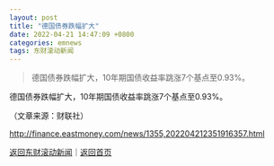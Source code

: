 ```yaml
---
layout: post
title: "德国债券跌幅扩大"
date: 2022-04-21 14:47:09 +0800
categories: emnews
tags: 东财滚动新闻
---
```

> 德国债券跌幅扩大，10年期国债收益率跳涨7个基点至0.93%。

<p>德国债券跌幅扩大，10年期国债收益率跳涨7个基点至0.93%。 </p><p class="em_media">（文章来源：财联社）</p>

<http://finance.eastmoney.com/news/1355,202204212351916357.html>

[返回东财滚动新闻](//finews.withounder.com/emnews/)｜[返回首页](//finews.withounder.com/)